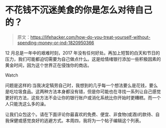 # 不花钱不沉迷美食的你是怎么对待自己的？

> 原文：<https://lifehacker.com/how-do-you-treat-yourself-without-spending-money-or-ind-1820950366>

12 月总是一年中的艰难时刻，2017 年没有任何好处。再加上短暂的白天和节日的压力，我们可能都迫切需要为自己做点什么。这是给情绪银行添加一些积极因素的黄金时间，因为这个世界正在侵蚀你的商店。

Watch

问题是这样的:当我决定犒劳自己时，我想到的几乎每一个想法要么是花钱，要么是吃垃圾食品。这两种方法本身都没有错，但是你可能也在寻找一系列让自己感觉更好的方法，这些方法不会让你的银行账户或消化系统比你开始时更糟糕。而一个人只能洗这么多的澡。

让我们众包这个。请在下面评论你最喜欢的免费、便宜、非食物(或酒)的款待、自我保健或感觉良好的逃避方式。本周四，我将为一个帖子编辑这个列表。